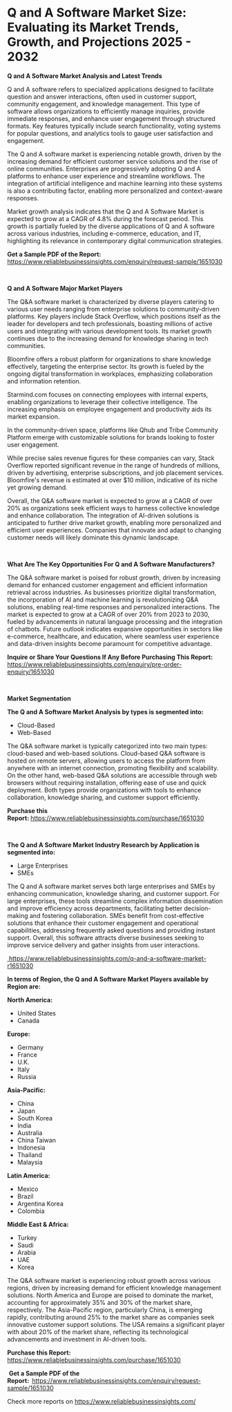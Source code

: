 <p><h1>Q and A Software Market Size: Evaluating its Market Trends, Growth, and Projections 2025 - 2032</h1></p><p><strong>Q and A Software Market Analysis and Latest Trends</strong></p>
<p><p>Q and A software refers to specialized applications designed to facilitate question and answer interactions, often used in customer support, community engagement, and knowledge management. This type of software allows organizations to efficiently manage inquiries, provide immediate responses, and enhance user engagement through structured formats. Key features typically include search functionality, voting systems for popular questions, and analytics tools to gauge user satisfaction and engagement.</p><p>The Q and A software market is experiencing notable growth, driven by the increasing demand for efficient customer service solutions and the rise of online communities. Enterprises are progressively adopting Q and A platforms to enhance user experience and streamline workflows. The integration of artificial intelligence and machine learning into these systems is also a contributing factor, enabling more personalized and context-aware responses.</p><p>Market growth analysis indicates that the Q and A Software Market is expected to grow at a CAGR of 4.8% during the forecast period. This growth is partially fueled by the diverse applications of Q and A software across various industries, including e-commerce, education, and IT, highlighting its relevance in contemporary digital communication strategies.</p></p>
<p><strong>Get a Sample PDF of the Report:&nbsp;</strong> <a href="https://www.reliablebusinessinsights.com/enquiry/request-sample/1651030?utm_campaign=2246&utm_medium=2&utm_source=Github&utm_content=ia&utm_term=09032025&utm_id=q-and-a-software">https://www.reliablebusinessinsights.com/enquiry/request-sample/1651030</a></p>
<p>&nbsp;</p>
<p><strong>Q and A Software Major Market Players</strong></p>
<p><p>The Q&A software market is characterized by diverse players catering to various user needs ranging from enterprise solutions to community-driven platforms. Key players include Stack Overflow, which positions itself as the leader for developers and tech professionals, boasting millions of active users and integrating with various development tools. Its market growth continues due to the increasing demand for knowledge sharing in tech communities.</p><p>Bloomfire offers a robust platform for organizations to share knowledge effectively, targeting the enterprise sector. Its growth is fueled by the ongoing digital transformation in workplaces, emphasizing collaboration and information retention.</p><p>Starmind.com focuses on connecting employees with internal experts, enabling organizations to leverage their collective intelligence. The increasing emphasis on employee engagement and productivity aids its market expansion.</p><p>In the community-driven space, platforms like Qhub and Tribe Community Platform emerge with customizable solutions for brands looking to foster user engagement.</p><p>While precise sales revenue figures for these companies can vary, Stack Overflow reported significant revenue in the range of hundreds of millions, driven by advertising, enterprise subscriptions, and job placement services. Bloomfire's revenue is estimated at over $10 million, indicative of its niche yet growing demand.</p><p>Overall, the Q&A software market is expected to grow at a CAGR of over 20% as organizations seek efficient ways to harness collective knowledge and enhance collaboration. The integration of AI-driven solutions is anticipated to further drive market growth, enabling more personalized and efficient user experiences. Companies that innovate and adapt to changing customer needs will likely dominate this dynamic landscape.</p></p>
<p>&nbsp;</p>
<p><strong>What Are The Key Opportunities For Q and A Software Manufacturers?</strong></p>
<p><p>The Q&A software market is poised for robust growth, driven by increasing demand for enhanced customer engagement and efficient information retrieval across industries. As businesses prioritize digital transformation, the incorporation of AI and machine learning is revolutionizing Q&A solutions, enabling real-time responses and personalized interactions. The market is expected to grow at a CAGR of over 20% from 2023 to 2030, fueled by advancements in natural language processing and the integration of chatbots. Future outlook indicates expansive opportunities in sectors like e-commerce, healthcare, and education, where seamless user experience and data-driven insights become paramount for competitive advantage.</p></p>
<p><strong>Inquire or Share Your Questions If Any Before Purchasing This Report:</strong> <a href="https://www.reliablebusinessinsights.com/enquiry/pre-order-enquiry/1651030?utm_campaign=2246&utm_medium=2&utm_source=Github&utm_content=ia&utm_term=09032025&utm_id=q-and-a-software">https://www.reliablebusinessinsights.com/enquiry/pre-order-enquiry/1651030</a></p>
<p>&nbsp;</p>
<p><strong>Market Segmentation</strong></p>
<p><strong>The Q and A Software Market Analysis by types is segmented into:</strong></p>
<p><ul><li>Cloud-Based</li><li>Web-Based</li></ul></p>
<p><p>The Q&A software market is typically categorized into two main types: cloud-based and web-based solutions. Cloud-based Q&A software is hosted on remote servers, allowing users to access the platform from anywhere with an internet connection, promoting flexibility and scalability. On the other hand, web-based Q&A solutions are accessible through web browsers without requiring installation, offering ease of use and quick deployment. Both types provide organizations with tools to enhance collaboration, knowledge sharing, and customer support efficiently.</p></p>
<p><strong>Purchase this Report:&nbsp;</strong><a href="https://www.reliablebusinessinsights.com/purchase/1651030?utm_campaign=2246&utm_medium=2&utm_source=Github&utm_content=ia&utm_term=09032025&utm_id=q-and-a-software">https://www.reliablebusinessinsights.com/purchase/1651030</a></p>
<p>&nbsp;</p>
<p><strong>The Q and A Software Market Industry Research by Application is segmented into:</strong></p>
<p><ul><li>Large Enterprises</li><li>SMEs</li></ul></p>
<p><p>The Q and A software market serves both large enterprises and SMEs by enhancing communication, knowledge sharing, and customer support. For large enterprises, these tools streamline complex information dissemination and improve efficiency across departments, facilitating better decision-making and fostering collaboration. SMEs benefit from cost-effective solutions that enhance their customer engagement and operational capabilities, addressing frequently asked questions and providing instant support. Overall, this software attracts diverse businesses seeking to improve service delivery and gather insights from user interactions.</p></p>
<p><a href="https://www.reliablebusinessinsights.com/q-and-a-software-market-r1651030?utm_campaign=2246&utm_medium=2&utm_source=Github&utm_content=ia&utm_term=09032025&utm_id=q-and-a-software">&nbsp;https://www.reliablebusinessinsights.com/q-and-a-software-market-r1651030</a></p>
<p><strong>In terms of Region, the Q and A Software Market Players available by Region are:</strong></p>
<p>
    <p> <strong> North America: </strong>
        <ul>
            <li>United States</li>
            <li>Canada</li>
        </ul>
        </p> 
    <p> <strong> Europe: </strong>
        <ul>
            <li>Germany</li>
            <li>France</li>
            <li>U.K.</li>
            <li>Italy</li>
            <li>Russia</li>
        </ul>
        </p> 
    <p> <strong> Asia-Pacific: </strong>
        <ul>
            <li>China</li>
            <li>Japan</li>
            <li>South Korea</li>
            <li>India</li>
            <li>Australia</li>
            <li>China Taiwan</li>
            <li>Indonesia</li>
            <li>Thailand</li>
            <li>Malaysia</li>
        </ul>
        </p> 
    <p> <strong> Latin America: </strong>
        <ul>
            <li>Mexico</li>
            <li>Brazil</li>
            <li>Argentina Korea</li>
            <li>Colombia</li>
        </ul>
        </p> 
    <p> <strong> Middle East & Africa: </strong>
        <ul>
            <li>Turkey</li>
            <li>Saudi</li>
            <li>Arabia</li>
            <li>UAE</li>
            <li>Korea</li>
        </ul>
    </p>
    </p>
<p><p>The Q&A software market is experiencing robust growth across various regions, driven by increasing demand for efficient knowledge management solutions. North America and Europe are poised to dominate the market, accounting for approximately 35% and 30% of the market share, respectively. The Asia-Pacific region, particularly China, is emerging rapidly, contributing around 25% to the market share as companies seek innovative customer support solutions. The USA remains a significant player with about 20% of the market share, reflecting its technological advancements and investment in AI-driven tools.</p></p>
<p><strong>Purchase this Report: </strong><a href="https://www.reliablebusinessinsights.com/purchase/1651030?utm_campaign=2246&utm_medium=2&utm_source=Github&utm_content=ia&utm_term=09032025&utm_id=q-and-a-software">https://www.reliablebusinessinsights.com/purchase/1651030</a></p>
<p>&nbsp;<strong>Get a Sample PDF of the Report:&nbsp;&nbsp;</strong><a href="https://www.reliablebusinessinsights.com/enquiry/request-sample/1651030?utm_campaign=2246&utm_medium=2&utm_source=Github&utm_content=ia&utm_term=09032025&utm_id=q-and-a-software">https://www.reliablebusinessinsights.com/enquiry/request-sample/1651030</a></p>
<p><strong></strong></p>
<p>Check more reports on <a href="https://www.reliablebusinessinsights.com/?utm_campaign=2246&utm_medium=2&utm_source=Github&utm_content=ia&utm_term=09032025&utm_id=q-and-a-software">https://www.reliablebusinessinsights.com/</a></p>